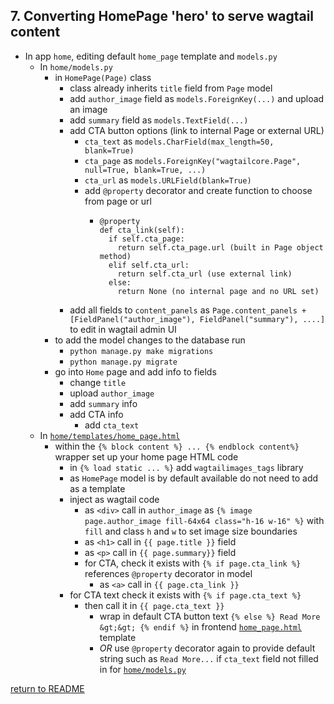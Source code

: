 ## 7. Converting HomePage 'hero' to serve wagtail content
  - In app `home`, editing default `home_page` template and `models.py`
    - In `home/models.py`
      - in `HomePage(Page)` class
        - class already inherits `title` field from `Page` model
        - add `author_image` field as `models.ForeignKey(...)` and upload an image
        - add `summary` field as `models.TextField(...)`
        - add CTA button options (link to internal Page or external URL)
          - `cta_text` as `models.CharField(max_length=50, blank=True)`
          - `cta_page` as `models.ForeignKey("wagtailcore.Page", null=True, blank=True, ...)`
          - `cta_url` as `models.URLField(blank=True)`
          - add `@property` decorator and create function to choose from page or url
            - ```
              @property
              def cta_link(self):
                if self.cta_page:
                  return self.cta_page.url (built in Page object method)
                elif self.cta_url:
                  return self.cta_url (use external link)
                else:
                  return None (no internal page and no URL set)
        - add all fields to `content_panels` as `Page.content_panels + [FieldPanel("author_image"), FieldPanel("summary"), ....]` to edit in wagtail admin UI
      - to add the model changes to the database run
        - `python manage.py make migrations`
        - `python manage.py migrate`
      - go into `Home` page and add info to fields
        - change `title`
        - upload `author_image`
        - add `summary` info
        - add CTA info
          - add `cta_text`
    - In [`home/templates/home_page.html`](home/templates/home/home_page.html) 
      - within the `{% block content %} ... {% endblock content%}` wrapper set up your home page HTML code
        - in `{% load static ... %}` add `wagtailimages_tags` library
        - as `HomePage` model is by default available do not need to add as a template
        - inject as wagtail code
          - as `<div>` call in `author_image` as `{% image page.author_image fill-64x64 class="h-16 w-16" %}` with `fill` and class `h` and `w` to set image size boundaries
          - as `<h1>` call in `{{ page.title }}` field
          - as `<p>` call in `{{ page.summary}}` field
          - for CTA, check it exists with `{% if page.cta_link %}` references `@property` decorator in model
            - as `<a>` call in `{{ page.cta_link }}`
        - for CTA text check it exists with `{% if page.cta_text %}`
          - then call it in `{{ page.cta_text }}` 
            - wrap in default CTA button text `{% else %} Read More &gt;&gt; {% endif %}` in frontend [`home_page.html`](home/templates/home/home_page.html) template
            - *OR* use `@property` decorator again  to provide default string such as `Read More...` if `cta_text` field not filled in for [`home/models.py`](home/models.py)

[return to README](../README.md#course)